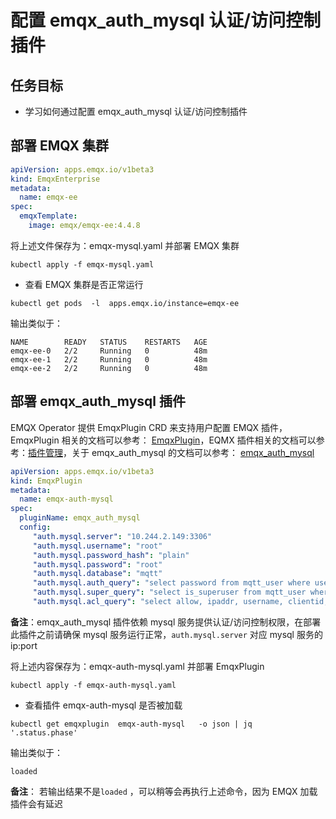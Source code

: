# 配置 emqx_auth_mysql 认证/访问控制插件

## 任务目标

- 学习如何通过配置 emqx_auth_mysql 认证/访问控制插件

## 部署 EMQX 集群

```yaml
apiVersion: apps.emqx.io/v1beta3
kind: EmqxEnterprise
metadata:
  name: emqx-ee
spec:
  emqxTemplate:
    image: emqx/emqx-ee:4.4.8
```

将上述文件保存为：emqx-mysql.yaml 并部署 EMQX 集群

```
kubectl apply -f emqx-mysql.yaml
```

- 查看 EMQX 集群是否正常运行

```
kubectl get pods  -l  apps.emqx.io/instance=emqx-ee
```

输出类似于：

```
NAME        READY   STATUS    RESTARTS   AGE
emqx-ee-0   2/2     Running   0          48m
emqx-ee-1   2/2     Running   0          48m
emqx-ee-2   2/2     Running   0          48m
```

## 部署 emqx_auth_mysql 插件

EMQX Operator 提供 EmqxPlugin CRD 来支持用户配置 EMQX 插件，EmqxPlugin 相关的文档可以参考： [EmqxPlugin](https://github.com/emqx/emqx-operator/blob/2.0.2/docs/en_US/reference/v1beta3-reference.md#emqxplugin)，EQMX 插件相关的文档可以参考：[插件管理](https://docs.emqx.com/zh/enterprise/v4.4/advanced/plugins.html)，关于 emqx_auth_mysql 的文档可以参考： [emqx_auth_mysql](https://github.com/emqx/emqx/tree/main-v4.3/apps/emqx_auth_mysql)

```yaml 
apiVersion: apps.emqx.io/v1beta3
kind: EmqxPlugin
metadata:
  name: emqx-auth-mysql
spec:
  pluginName: emqx_auth_mysql
  config:
     "auth.mysql.server": "10.244.2.149:3306"
     "auth.mysql.username": "root"
     "auth.mysql.password_hash": "plain"
     "auth.mysql.password": "root"
     "auth.mysql.database": "mqtt"
     "auth.mysql.auth_query": "select password from mqtt_user where username = '%u' limit 1"
     "auth.mysql.super_query": "select is_superuser from mqtt_user where username = '%u' limit 1"
     "auth.mysql.acl_query": "select allow, ipaddr, username, clientid, access, topic from mqtt_acl where ipaddr = '%a' or username = '%u' or username = '$all' or clientid = '%c'"
```

**备注**：emqx_auth_mysql 插件依赖 mysql 服务提供认证/访问控制权限，在部署此插件之前请确保 mysql 服务运行正常，`auth.mysql.server` 对应 mysql 服务的 ip:port  

将上述内容保存为：emqx-auth-mysql.yaml 并部署 EmqxPlugin 

```
kubectl apply -f emqx-auth-mysql.yaml
```

- 查看插件 emqx-auth-mysql 是否被加载

```
kubectl get emqxplugin  emqx-auth-mysql   -o json | jq  '.status.phase'
```

输出类似于：

```
loaded
```

**备注**： 若输出结果不是`loaded` ，可以稍等会再执行上述命令，因为 EMQX 加载插件会有延迟